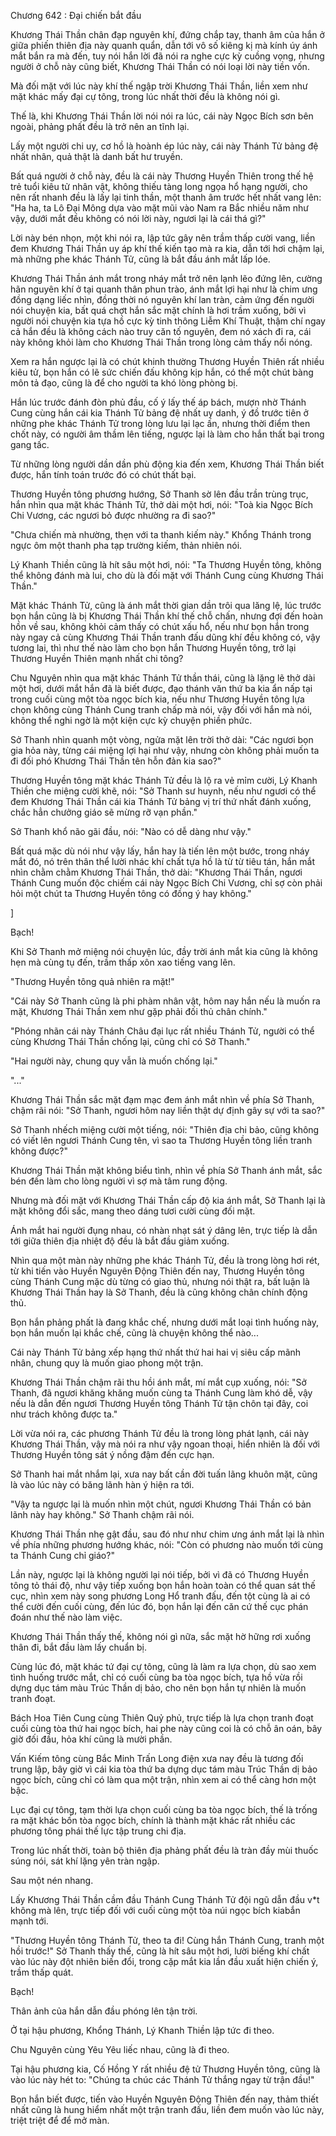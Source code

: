 




Chương 642 : Đại chiến bắt đầu


Khương Thái Thần chân đạp nguyên khí, đứng chắp tay, thanh âm của hắn ở giữa phiến thiên địa này quanh quẩn, dẫn tới vô số kiêng kị mà kính úy ánh mắt bắn ra mà đến, tuy nói hắn lời đã nói ra nghe cực kỳ cuồng vọng, nhưng người ở chỗ này cũng biết, Khương Thái Thần có nói loại lời này tiền vốn.

Mà đối mặt với lúc này khí thế ngập trời Khương Thái Thần, liền xem như mặt khác mấy đại cự tông, trong lúc nhất thời đều là không nói gì.

Thế là, khi Khương Thái Thần lời nói nói ra lúc, cái này Ngọc Bích sơn bên ngoài, phảng phất đều là trở nên an tĩnh lại.

Lấy một người chi uy, cơ hồ là hoành ép lúc này, cái này Thánh Tử bảng đệ nhất nhân, quả thật là danh bất hư truyền.

Bất quá người ở chỗ này, đều là cái này Thương Huyền Thiên trong thế hệ trẻ tuổi kiêu tử nhân vật, không thiếu tàng long ngọa hổ hạng người, cho nên rất nhanh đều là lấy lại tinh thần, một thanh âm trước hết nhất vang lên: "Ha ha, ta Lô Đại Mông dựa vào mặt mũi vào Nam ra Bắc nhiều năm như vậy, dưới mắt đều không có nói lời này, ngươi lại là cái thá gì?"

Lời này bén nhọn, một khi nói ra, lập tức gây nên trầm thấp cười vang, liền đem Khương Thái Thần uy áp khí thế kiến tạo mà ra kia, dẫn tới hơi chậm lại, mà những phe khác Thánh Tử, cũng là bắt đầu ánh mắt lấp lóe.

Khương Thái Thần ánh mắt trong nháy mắt trở nên lạnh lẽo đứng lên, cường hãn nguyên khí ở tại quanh thân phun trào, ánh mắt lợi hại như là chim ưng đồng dạng liếc nhìn, đồng thời nó nguyên khí lan tràn, cảm ứng đến người nói chuyện kia, bất quá chợt hắn sắc mặt chính là hơi trầm xuống, bởi vì người nói chuyện kia tựa hồ cực kỳ tinh thông Liễm Khí Thuật, thậm chí ngay cả hắn đều là không cách nào truy căn tố nguyên, đem nó xách đi ra, cái này không khỏi làm cho Khương Thái Thần trong lòng cảm thấy nổi nóng.

Xem ra hắn ngược lại là có chút khinh thường Thương Huyền Thiên rất nhiều kiêu tử, bọn hắn có lẽ sức chiến đấu không kịp hắn, có thể một chút bàng môn tả đạo, cũng là để cho người ta khó lòng phòng bị.

Hắn lúc trước đánh đòn phủ đầu, cố ý lấy thế áp bách, mượn nhờ Thánh Cung cùng hắn cái kia Thánh Tử bảng đệ nhất uy danh, ý đồ trước tiên ở những phe khác Thánh Tử trong lòng lưu lại lạc ấn, nhưng thời điểm then chốt này, có người âm thầm lên tiếng, ngược lại là làm cho hắn thất bại trong gang tấc.

Từ những lòng người dần dần phù động kia đến xem, Khương Thái Thần biết được, hắn tính toán trước đó có chút thất bại.

Thương Huyền tông phương hướng, Sở Thanh sờ lên đầu trần trùng trục, hắn nhìn qua mặt khác Thánh Tử, thở dài một hơi, nói: "Toà kia Ngọc Bích Chi Vương, các ngươi bỏ được nhường ra đi sao?"

"Chưa chiến mà nhường, thẹn với ta thanh kiếm này." Khổng Thánh trong ngực ôm một thanh pha tạp trường kiếm, thản nhiên nói.

Lý Khanh Thiền cũng là hít sâu một hơi, nói: "Ta Thương Huyền tông, không thể không đánh mà lui, cho dù là đối mặt với Thánh Cung cùng Khương Thái Thần."

Mặt khác Thánh Tử, cũng là ánh mắt thời gian dần trôi qua lăng lệ, lúc trước bọn hắn cũng là bị Khương Thái Thần khí thế chỗ chấn, nhưng đợi đến hoàn hồn về sau, không khỏi cảm thấy có chút xấu hổ, nếu như bọn hắn trong này ngay cả cùng Khương Thái Thần tranh đấu dũng khí đều không có, vậy tương lai, thì như thế nào làm cho bọn hắn Thương Huyền tông, trở lại Thương Huyền Thiên mạnh nhất chi tông?

Chu Nguyên nhìn qua mặt khác Thánh Tử thần thái, cũng là lặng lẽ thở dài một hơi, dưới mắt hắn đã là biết được, đạo thánh văn thứ ba kia ẩn nấp tại trong cuối cùng một tòa ngọc bích kia, nếu như Thương Huyền tông lựa chọn không cùng Thánh Cung tranh chấp mà nói, vậy đối với hắn mà nói, không thể nghi ngờ là một kiện cực kỳ chuyện phiền phức.

Sở Thanh nhìn quanh một vòng, ngửa mặt lên trời thở dài: "Các ngươi bọn gia hỏa này, từng cái miệng lợi hại như vậy, nhưng còn không phải muốn ta đi đối phó Khương Thái Thần tên hỗn đản kia sao?"

Thương Huyền tông mặt khác Thánh Tử đều là lộ ra vẻ mỉm cười, Lý Khanh Thiền che miệng cười khẽ, nói: "Sở Thanh sư huynh, nếu như ngươi có thể đem Khương Thái Thần cái kia Thánh Tử bảng vị trí thứ nhất đánh xuống, chắc hẳn chưởng giáo sẽ mừng rỡ vạn phần."

Sở Thanh khổ não gãi đầu, nói: "Nào có dễ dàng như vậy."

Bất quá mặc dù nói như vậy lấy, hắn hay là tiến lên một bước, trong nháy mắt đó, nó trên thân thể lười nhác khí chất tựa hồ là từ từ tiêu tán, hắn mắt nhìn chằm chằm Khương Thái Thần, thở dài: "Khương Thái Thần, ngươi Thánh Cung muốn độc chiếm cái này Ngọc Bích Chi Vương, chỉ sợ còn phải hỏi một chút ta Thương Huyền tông có đồng ý hay không."

]

Bạch!

Khi Sở Thanh mở miệng nói chuyện lúc, đầy trời ánh mắt kia cũng là không hẹn mà cùng tụ đến, trầm thấp xôn xao tiếng vang lên.

"Thương Huyền tông quả nhiên ra mặt!"

"Cái này Sở Thanh cũng là phi phàm nhân vật, hôm nay hắn nếu là muốn ra mặt, Khương Thái Thần xem như gặp phải đối thủ chân chính."

"Phóng nhãn cái này Thánh Châu đại lục rất nhiều Thánh Tử, người có thể cùng Khương Thái Thần chống lại, cũng chỉ có Sở Thanh."

"Hai người này, chung quy vẫn là muốn chống lại."

"..."

Khương Thái Thần sắc mặt đạm mạc đem ánh mắt nhìn về phía Sở Thanh, chậm rãi nói: "Sở Thanh, ngươi hôm nay liền thật dự định gây sự với ta sao?"

Sở Thanh nhếch miệng cười một tiếng, nói: "Thiên địa chi bảo, cũng không có viết lên ngươi Thánh Cung tên, vì sao ta Thương Huyền tông liền tranh không được?"

Khương Thái Thần mặt không biểu tình, nhìn về phía Sở Thanh ánh mắt, sắc bén đến làm cho lòng người vì sợ mà tâm rung động.

Nhưng mà đối mặt với Khương Thái Thần cấp độ kia ánh mắt, Sở Thanh lại là mặt không đổi sắc, mang theo dáng tươi cười cùng đối mặt.

Ánh mắt hai người đụng nhau, có nhàn nhạt sát ý dâng lên, trực tiếp là dẫn tới giữa thiên địa nhiệt độ đều là bắt đầu giảm xuống.

Nhìn qua một màn này những phe khác Thánh Tử, đều là trong lòng hơi rét, từ khi tiến vào Huyền Nguyên Động Thiên đến nay, Thương Huyền tông cùng Thánh Cung mặc dù từng có giao thủ, nhưng nói thật ra, bất luận là Khương Thái Thần hay là Sở Thanh, đều là cũng không chân chính động thủ.

Bọn hắn phảng phất là đang khắc chế, nhưng dưới mắt loại tình huống này, bọn hắn muốn lại khắc chế, cũng là chuyện không thể nào...

Cái này Thánh Tử bảng xếp hạng thứ nhất thứ hai hai vị siêu cấp mãnh nhân, chung quy là muốn giao phong một trận.

Khương Thái Thần chậm rãi thu hồi ánh mắt, mí mắt cụp xuống, nói: "Sở Thanh, đã ngươi khăng khăng muốn cùng ta Thánh Cung làm khó dễ, vậy nếu là dẫn đến ngươi Thương Huyền tông Thánh Tử tận chôn tại đây, coi như trách không được ta."

Lời vừa nói ra, các phương Thánh Tử đều là trong lòng phát lạnh, cái này Khương Thái Thần, vậy mà nói ra như vậy ngoan thoại, hiển nhiên là đối với Thương Huyền tông sát ý nồng đậm đến cực hạn.

Sở Thanh hai mắt nhắm lại, xưa nay bất cần đời tuấn lãng khuôn mặt, cũng là vào lúc này có băng lãnh hàn ý hiện ra tới.

"Vậy ta ngược lại là muốn nhìn một chút, ngươi Khương Thái Thần có bản lãnh này hay không." Sở Thanh chậm rãi nói.

Khương Thái Thần nhẹ gật đầu, sau đó như như chim ưng ánh mắt lại là nhìn về phía những phương hướng khác, nói: "Còn có phương nào muốn tới cùng ta Thánh Cung chỉ giáo?"

Lần này, ngược lại là không người lại nói tiếp, bởi vì đã có Thương Huyền tông tỏ thái độ, như vậy tiếp xuống bọn hắn hoàn toàn có thể quan sát thế cục, nhìn xem này song phương Long Hổ tranh đấu, đến tột cùng là ai có thể cười đến cuối cùng, đến lúc đó, bọn hắn lại đến căn cứ thế cục phán đoán như thế nào làm việc.

Khương Thái Thần thấy thế, không nói gì nữa, sắc mặt hờ hững rơi xuống thân đi, bắt đầu làm lấy chuẩn bị.

Cùng lúc đó, mặt khác tứ đại cự tông, cũng là làm ra lựa chọn, dù sao xem tình huống trước mắt, chỉ có cuối cùng ba tòa ngọc bích, tựa hồ vừa rồi dựng dục tám màu Trúc Thần dị bảo, cho nên bọn hắn tự nhiên là muốn tranh đoạt.

Bách Hoa Tiên Cung cùng Thiên Quỷ phủ, trực tiếp là lựa chọn tranh đoạt cuối cùng tòa thứ hai ngọc bích, hai phe này cũng coi là có chỗ ân oán, bây giờ đối đầu, hỏa khí cũng là mười phần.

Vấn Kiếm tông cùng Bắc Minh Trấn Long điện xưa nay đều là tương đối trung lập, bây giờ vì cái kia tòa thứ ba dựng dục tám màu Trúc Thần dị bảo ngọc bích, cũng chỉ có làm qua một trận, nhìn xem ai có thể càng hơn một bậc.

Lục đại cự tông, tạm thời lựa chọn cuối cùng ba tòa ngọc bích, thế là trống ra mặt khác bốn tòa ngọc bích, chính là thành mặt khác rất nhiều các phương tông phái thế lực tập trung chi địa.

Trong lúc nhất thời, toàn bộ thiên địa phảng phất đều là tràn đầy mùi thuốc súng nói, sát khí lặng yên tràn ngập.

Sau một nén nhang.

Lấy Khương Thái Thần cầm đầu Thánh Cung Thánh Tử đội ngũ dẫn đầu v*t không mà lên, trực tiếp đối với cuối cùng một tòa núi ngọc bích kiabắn mạnh tới.

"Thương Huyền tông Thánh Tử, theo ta đi! Cùng hắn Thánh Cung, tranh một hồi trước!" Sở Thanh thấy thế, cũng là hít sâu một hơi, lười biếng khí chất vào lúc này đột nhiên biến đổi, trong cặp mắt kia lần đầu xuất hiện chiến ý, trầm thấp quát.

Bạch!

Thân ảnh của hắn dẫn đầu phóng lên tận trời.

Ở tại hậu phương, Khổng Thánh, Lý Khanh Thiền lập tức đi theo.

Chu Nguyên cùng Yêu Yêu liếc nhau, cũng là đi theo.

Tại hậu phương kia, Cố Hồng Y rất nhiều đệ tử Thương Huyền tông, cũng là vào lúc này hét to: "Chúng ta chúc các Thánh Tử thắng ngay từ trận đầu!"

Bọn hắn biết được, tiến vào Huyền Nguyên Động Thiên đến nay, thảm thiết nhất cũng là hung hiểm nhất một trận tranh đấu, liền đem muốn vào lúc này, triệt triệt để để mở màn.





